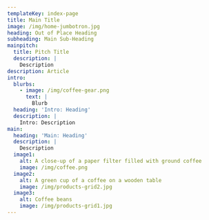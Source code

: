 ```yaml
---
templateKey: index-page
title: Main Title
image: /img/home-jumbotron.jpg
heading: Out of Place Heading
subheading: Main Sub-Heading
mainpitch:
  title: Pitch Title
  description: |
    Description
description: Article
intro:
  blurbs:
    - image: /img/coffee-gear.png
      text: |
        Blurb
  heading: 'Intro: Heading'
  description: |
    Intro: Description
main:
  heading: 'Main: Heading'
  description: |
    Description
  image1:
    alt: A close-up of a paper filter filled with ground coffee
    image: /img/coffee.png
  image2:
    alt: A green cup of a coffee on a wooden table
    image: /img/products-grid2.jpg
  image3:
    alt: Coffee beans
    image: /img/products-grid1.jpg
---
```


